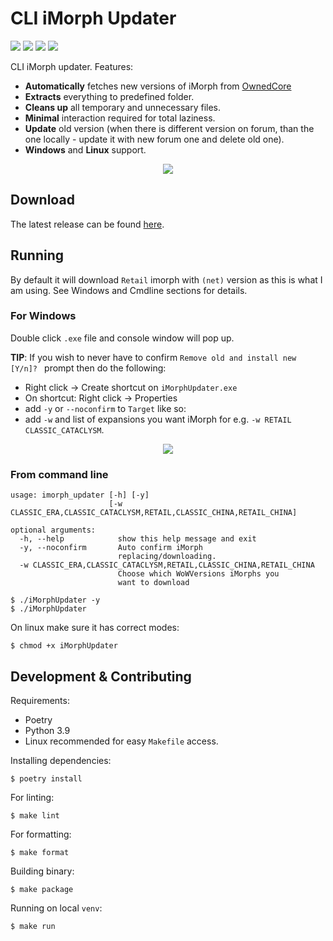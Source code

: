 # CLI iMorph Updater
[<img src="https://img.shields.io/github/release/RevinderDev/imorph-updater">](https://github.com/RevinderDev/imorph-updater) [<img src="https://img.shields.io/github/downloads/RevinderDev/imorph-updater/latest/total">](https://github.com/RevinderDev/imorph-updater/releases/latest) [<img src="https://img.shields.io/github/downloads/RevinderDev/imorph-updater/total">](https://github.com/RevinderDev/imorph-updater/releases/latest) [<img src="https://img.shields.io/github/actions/workflow/status/RevinderDev/imorph-updater/build.yml">](https://github.com/RevinderDev/imorph-updater/actions)

CLI iMorph updater.
Features:  
* **Automatically** fetches new versions of iMorph from [OwnedCore](https://www.ownedcore.com/forums/wow-classic/wow-classic-bots-programs/935744-imorph-wow-classic.html)
* **Extracts** everything to predefined folder.
* **Cleans up** all temporary and unnecessary files.
* **Minimal** interaction required for total laziness.
* **Update** old version (when there is different version on forum, than the one locally - update it with new forum one and delete old one).
* **Windows** and **Linux** support.


<p align="center">
  <img src="https://i.imgur.com/jHJuI9e.png">
</p>

## Download

The latest release can be found [here](https://github.com/RevinderDev/imorph-updater/releases/latest).

## Running

By default it will download `Retail` imorph with `(net)` version as this is what I am using. See Windows and Cmdline sections for details. 


### For Windows

Double click `.exe` file and console window will pop up. 

**TIP**: If you wish to never have to confirm `Remove old and install new [Y/n]? ` prompt then do the following:
* Right click -> Create shortcut on `iMorphUpdater.exe`
* On shortcut: Right click -> Properties 
* add `-y` or `--noconfirm` to `Target` like so:
* add `-w` and list of expansions you want iMorph for e.g. `-w RETAIL CLASSIC_CATACLYSM`.

<p align="center">
  <img src="https://i.imgur.com/y02ds4Z.png">
</p>

### From command line
```
usage: imorph_updater [-h] [-y]
                      [-w CLASSIC_ERA,CLASSIC_CATACLYSM,RETAIL,CLASSIC_CHINA,RETAIL_CHINA]

optional arguments:
  -h, --help            show this help message and exit
  -y, --noconfirm       Auto confirm iMorph
                        replacing/downloading.
  -w CLASSIC_ERA,CLASSIC_CATACLYSM,RETAIL,CLASSIC_CHINA,RETAIL_CHINA 
                        Choose which WoWVersions iMorphs you
                        want to download
```

```
$ ./iMorphUpdater -y
$ ./iMorphUpdater
```
On linux make sure it has correct modes:
```
$ chmod +x iMorphUpdater
```


## Development & Contributing

Requirements:
- Poetry
- Python 3.9
- Linux recommended for easy `Makefile` access.

Installing dependencies:
```
$ poetry install
```

For linting:
```
$ make lint
```

For formatting:
```
$ make format
```


Building binary:

```
$ make package
```

Running on local `venv`:

```
$ make run
```
